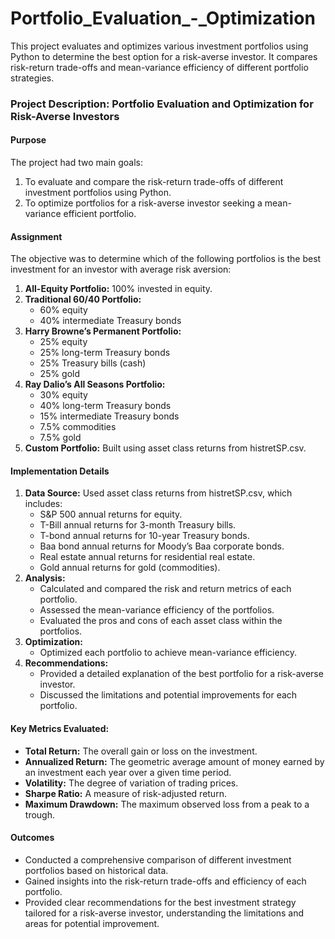 # Portfolio_Evaluation_-_Optimization
This project evaluates and optimizes various investment portfolios using Python to determine the best option for a risk-averse investor. It compares risk-return trade-offs and mean-variance efficiency of different portfolio strategies.


### Project Description: Portfolio Evaluation and Optimization for Risk-Averse Investors

#### Purpose
The project had two main goals:
1. To evaluate and compare the risk-return trade-offs of different investment portfolios using Python.
2. To optimize portfolios for a risk-averse investor seeking a mean-variance efficient portfolio.

#### Assignment
The objective was to determine which of the following portfolios is the best investment for an investor with average risk aversion:
1. **All-Equity Portfolio:** 100% invested in equity.
2. **Traditional 60/40 Portfolio:** 
   - 60% equity
   - 40% intermediate Treasury bonds
3. **Harry Browne’s Permanent Portfolio:** 
   - 25% equity
   - 25% long-term Treasury bonds
   - 25% Treasury bills (cash)
   - 25% gold
4. **Ray Dalio’s All Seasons Portfolio:**
   - 30% equity
   - 40% long-term Treasury bonds
   - 15% intermediate Treasury bonds
   - 7.5% commodities
   - 7.5% gold
5. **Custom Portfolio:** Built using asset class returns from histretSP.csv.

#### Implementation Details
1. **Data Source:** Used asset class returns from histretSP.csv, which includes:
   - S&P 500 annual returns for equity.
   - T-Bill annual returns for 3-month Treasury bills.
   - T-bond annual returns for 10-year Treasury bonds.
   - Baa bond annual returns for Moody’s Baa corporate bonds.
   - Real estate annual returns for residential real estate.
   - Gold annual returns for gold (commodities).
2. **Analysis:**
   - Calculated and compared the risk and return metrics of each portfolio.
   - Assessed the mean-variance efficiency of the portfolios.
   - Evaluated the pros and cons of each asset class within the portfolios.
3. **Optimization:**
   - Optimized each portfolio to achieve mean-variance efficiency.
4. **Recommendations:**
   - Provided a detailed explanation of the best portfolio for a risk-averse investor.
   - Discussed the limitations and potential improvements for each portfolio.

#### Key Metrics Evaluated:
- **Total Return:** The overall gain or loss on the investment.
- **Annualized Return:** The geometric average amount of money earned by an investment each year over a given time period.
- **Volatility:** The degree of variation of trading prices.
- **Sharpe Ratio:** A measure of risk-adjusted return.
- **Maximum Drawdown:** The maximum observed loss from a peak to a trough.

#### Outcomes
- Conducted a comprehensive comparison of different investment portfolios based on historical data.
- Gained insights into the risk-return trade-offs and efficiency of each portfolio.
- Provided clear recommendations for the best investment strategy tailored for a risk-averse investor, understanding the limitations and areas for potential improvement.

